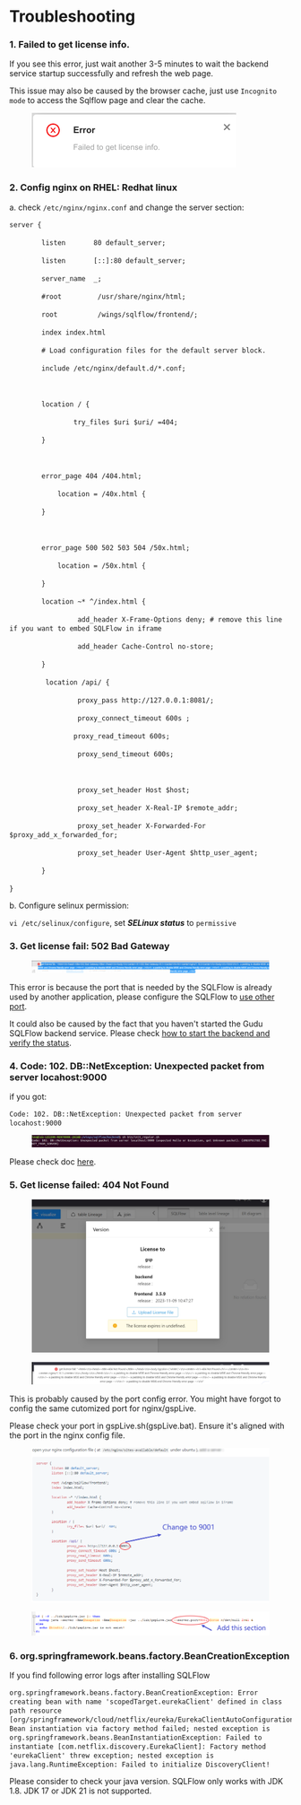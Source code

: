 # Troubleshooting

### 1. Failed to get license info.

If you see this error, just wait another 3-5 minutes to wait the backend service startup successfully and refresh the web page.

This issue may also be caused by the browser cache, just use `Incognito mode` to access the Sqlflow page and clear the cache.

<figure><img src="../../.gitbook/assets/sqlflow-install-failed-to-get-license-info (1).png" alt=""><figcaption></figcaption></figure>

### 2. Config nginx on RHEL: Redhat linux

a. check `/etc/nginx/nginx.conf` and change the server section:

```
server {

        listen       80 default_server;

        listen       [::]:80 default_server;

        server_name  _;

        #root         /usr/share/nginx/html;

        root          /wings/sqlflow/frontend/;

        index index.html

        # Load configuration files for the default server block.

        include /etc/nginx/default.d/*.conf;

 

        location / {

                try_files $uri $uri/ =404;

        }

 

        error_page 404 /404.html;

            location = /40x.html {

        }

 

        error_page 500 502 503 504 /50x.html;

            location = /50x.html {

        }

        location ~* ^/index.html {

                 add_header X-Frame-Options deny; # remove this line if you want to embed SQLFlow in iframe

                 add_header Cache-Control no-store;

        }

         location /api/ {

                 proxy_pass http://127.0.0.1:8081/;

                 proxy_connect_timeout 600s ;

                proxy_read_timeout 600s;

                 proxy_send_timeout 600s;

 

                 proxy_set_header Host $host;

                 proxy_set_header X-Real-IP $remote_addr;

                 proxy_set_header X-Forwarded-For $proxy_add_x_forwarded_for;

                 proxy_set_header User-Agent $http_user_agent;

        }

}
```

b. Configure selinux permission:&#x20;

`vi /etc/selinux/configure`, set _**SELinux status**_ to `permissive`

### 3. Get license fail: 502 Bad Gateway

<figure><img src="../../.gitbook/assets/sqlflow-install-502-bad-gateway (1).png" alt=""><figcaption></figcaption></figure>

This error is because the port that is needed by the SQLFlow is already used by another application, please configure the SQLFlow to [use other port](linux.md#customize-the-port).

It could also be caused by the fact that you haven't started the Gudu SQLFlow backend service. Please check [how to start the backend and verify the status](linux.md#start-backend-services).

### 4. Code: 102. DB::NetException: Unexpected packet from server locahost:9000

if you got:

```
Code: 102. DB::NetException: Unexpected packet from server locahost:9000
```

<figure><img src="../../.gitbook/assets/图片 (4) (1) (1) (1).png" alt=""><figcaption></figcaption></figure>

Please check doc [here](clickhouse-installation/clickhouse-for-ubuntu-debian.md#1.-download-and-install).

### 5. Get license failed: 404 Not Found

<figure><img src="../../.gitbook/assets/微信截图_20231121231106.png" alt=""><figcaption></figcaption></figure>

<figure><img src="../../.gitbook/assets/image (3) (2).png" alt=""><figcaption></figcaption></figure>

This is probably caused by the port config error. You might have forgot to config the same cutomized port for nginx/gspLive.

Please check your port in gspLive.sh(gspLive.bat). Ensure it's aligned with the port in the nginx config file.

<figure><img src="../../.gitbook/assets/image (15).png" alt=""><figcaption></figcaption></figure>

<figure><img src="../../.gitbook/assets/image (16).png" alt=""><figcaption></figcaption></figure>

### 6. org.springframework.beans.factory.BeanCreationException

If you find following error logs after installing SQLFlow

```log
org.springframework.beans.factory.BeanCreationException: Error creating bean with name 'scopedTarget.eurekaClient' defined in class path resource [org/springframework/cloud/netflix/eureka/EurekaClientAutoConfiguration$RefreshableEurekaClientConfiguration.class]: Bean instantiation via factory method failed; nested exception is 
org.springframework.beans.BeanInstantiationException: Failed to instantiate [com.netflix.discovery.EurekaClient]: Factory method 'eurekaClient' threw exception; nested exception is java.lang.RuntimeException: Failed to initialize DiscoveryClient!
```

Please consider to check your java version. SQLFlow only works with JDK 1.8. JDK 17 or JDK 21 is not supported.
